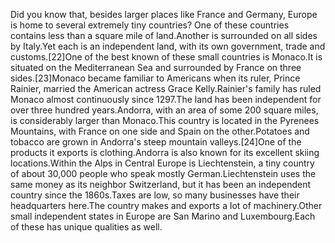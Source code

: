 Did you know that, besides larger places like France and Germany, Europe is home to several extremely tiny countries? One of these countries contains less than a square mile of land.Another is surrounded on all sides by Italy.Yet each is an independent land, with its own government, trade and customs.[22]One of the best known of these small countries is Monaco.It is situated on the Mediterranean Sea and surrounded by France on three sides.[23]Monaco became familiar to Americans when its ruler, Prince Rainier, married the American actress Grace Kelly.Rainier's family has ruled Monaco almost continuously since 1297.The land has been independent for over three hundred years.Andorra, with an area of some 200 square miles, is considerably larger than Monaco.This country is located in the Pyrenees Mountains, with France on one side and Spain on the other.Potatoes and tobacco are grown in Andorra's steep mountain valleys.[24]One of the products it exports is clothing.Andorra is also known for its excellent skiing locations.Within the Alps in Central Europe is Liechtenstein, a tiny country of about 30,000 people who speak mostly German.Liechtenstein uses the same money as its neighbor Switzerland, but it has been an independent country since the 1860s.Taxes are low, so many businesses have their headquarters here.The country makes and exports a lot of machinery.Other small independent states in Europe are San Marino and Luxembourg.Each of these has unique qualities as well.
